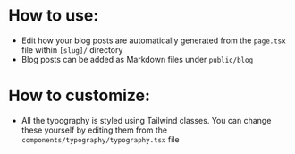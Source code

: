 # How to use:

-   Edit how your blog posts are automatically generated from the `page.tsx`
    file within `[slug]/` directory
-   Blog posts can be added as Markdown files under `public/blog`

# How to customize:

-   All the typography is styled using Tailwind classes. You can change these
    yourself by editing them from the `components/typography/typography.tsx`
    file
